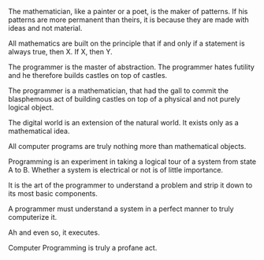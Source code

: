 The mathematician, like a painter or a poet, is the maker of patterns. If his patterns are more permanent than theirs, it is because they are made with ideas and not material. 

All mathematics are built on the principle that if and only if a statement is always true, then X. If X, then Y.

The programmer is the master of abstraction. The programmer hates futility and he therefore builds castles on top of castles. 

The programmer is a mathematician, that had the gall to commit the blasphemous act of building castles on top of a physical and not purely logical object.

The digital world is an extension of the natural world. It exists only as a mathematical idea. 

All computer programs are truly nothing more than mathematical objects.

Programming is an experiment in taking a logical tour of a system from state A to B. Whether a system is electrical or not is of little importance.

It is the art of the programmer to understand a problem and strip it down to its most basic components. 

A programmer must understand a system in a perfect manner to truly computerize it.

Ah and even so, it executes.

Computer Programming is truly a profane act.
